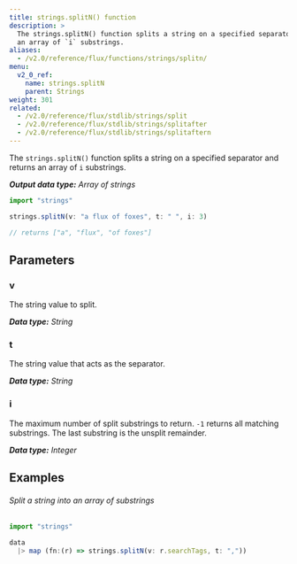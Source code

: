 ```yaml
---
title: strings.splitN() function
description: >
  The strings.splitN() function splits a string on a specified separator and returns
  an array of `i` substrings.
aliases:
  - /v2.0/reference/flux/functions/strings/splitn/
menu:
  v2_0_ref:
    name: strings.splitN
    parent: Strings
weight: 301
related:
  - /v2.0/reference/flux/stdlib/strings/split
  - /v2.0/reference/flux/stdlib/strings/splitafter
  - /v2.0/reference/flux/stdlib/strings/splitaftern
---
```


The `strings.splitN()` function splits a string on a specified separator and returns
an array of `i` substrings.

_**Output data type:** Array of strings_

```js
import "strings"

strings.splitN(v: "a flux of foxes", t: " ", i: 3)

// returns ["a", "flux", "of foxes"]
```

## Parameters

### v
The string value to split.

_**Data type:** String_

### t
The string value that acts as the separator.

_**Data type:** String_

### i
The maximum number of split substrings to return.
`-1` returns all matching substrings.
The last substring is the unsplit remainder.

_**Data type:** Integer_

## Examples

###### Split a string into an array of substrings
```js
import "strings"

data
  |> map (fn:(r) => strings.splitN(v: r.searchTags, t: ","))
```

